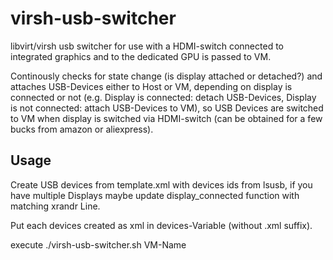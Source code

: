 # virsh-usb-switcher

libvirt/virsh usb switcher for use with a HDMI-switch connected to integrated graphics and to the dedicated GPU is passed to VM.

Continously checks for state change (is display attached or detached?) and attaches USB-Devices either to Host or VM, depending on display is connected or not (e.g. Display is connected: detach USB-Devices, Display is not connected: attach USB-Devices to VM), so USB Devices are switched to VM when display is switched via HDMI-switch (can be obtained for a few bucks from amazon or aliexpress).



## Usage

Create USB devices from template.xml with devices ids from lsusb, if you have multiple Displays maybe update display_connected function with matching xrandr Line.

Put each devices created as xml in devices-Variable (without .xml suffix).

execute ./virsh-usb-switcher.sh VM-Name
